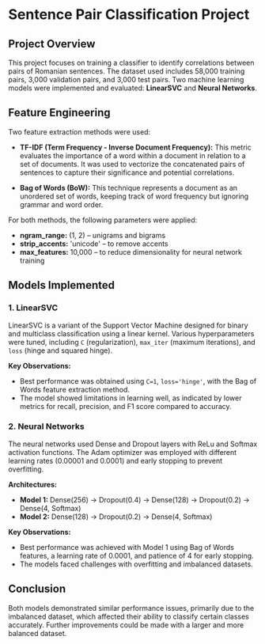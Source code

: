# Sentence Pair Classification Project

## Project Overview

This project focuses on training a classifier to identify correlations between pairs of Romanian sentences. The dataset used includes 58,000 training pairs, 3,000 validation pairs, and 3,000 test pairs. Two machine learning models were implemented and evaluated: **LinearSVC** and **Neural Networks**.

## Feature Engineering

Two feature extraction methods were used:

- **TF-IDF (Term Frequency - Inverse Document Frequency):** This metric evaluates the importance of a word within a document in relation to a set of documents. It was used to vectorize the concatenated pairs of sentences to capture their significance and potential correlations.

- **Bag of Words (BoW):** This technique represents a document as an unordered set of words, keeping track of word frequency but ignoring grammar and word order.

For both methods, the following parameters were applied:
- **ngram_range:** (1, 2) – unigrams and bigrams
- **strip_accents:** 'unicode' – to remove accents
- **max_features:** 10,000 – to reduce dimensionality for neural network training

## Models Implemented

### 1. LinearSVC
LinearSVC is a variant of the Support Vector Machine designed for binary and multiclass classification using a linear kernel. Various hyperparameters were tuned, including `C` (regularization), `max_iter` (maximum iterations), and `loss` (hinge and squared hinge).

**Key Observations:**
- Best performance was obtained using `C=1`, `loss='hinge'`, with the Bag of Words feature extraction method.
- The model showed limitations in learning well, as indicated by lower metrics for recall, precision, and F1 score compared to accuracy.

### 2. Neural Networks
The neural networks used Dense and Dropout layers with ReLu and Softmax activation functions. The Adam optimizer was employed with different learning rates (0.00001 and 0.0001) and early stopping to prevent overfitting.

**Architectures:**
- **Model 1:** Dense(256) → Dropout(0.4) → Dense(128) → Dropout(0.2) → Dense(4, Softmax)
- **Model 2:** Dense(128) → Dropout(0.2) → Dense(4, Softmax)

**Key Observations:**
- Best performance was achieved with Model 1 using Bag of Words features, a learning rate of 0.0001, and patience of 4 for early stopping.
- The models faced challenges with overfitting and imbalanced datasets.

## Conclusion

Both models demonstrated similar performance issues, primarily due to the imbalanced dataset, which affected their ability to classify certain classes accurately. Further improvements could be made with a larger and more balanced dataset.
